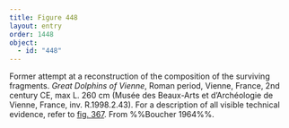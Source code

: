 ```yaml
---
title: Figure 448
layout: entry
order: 1448
object:
  - id: "448"
---
```


Former attempt at a reconstruction of the composition of the surviving fragments. *Great Dolphins of Vienne*, Roman period, Vienne, France, 2nd century CE, max L. 260 cm (Musée des Beaux-Arts et d’Archéologie de Vienne, France, inv. R.1998.2.43). For a description of all visible technical evidence, refer to [fig. 367](/visual-atlas/367/). From %%Boucher 1964%%.
